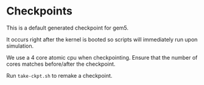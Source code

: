 # Checkpoints

This is a default generated checkpoint for gem5.

It occurs right after the kernel is booted so scripts will
immediately run upon simulation.

We use a 4 core atomic cpu when checkpointing.
Ensure that the number of cores matches before/after the checkpoint.

Run `take-ckpt.sh` to remake a checkpoint.